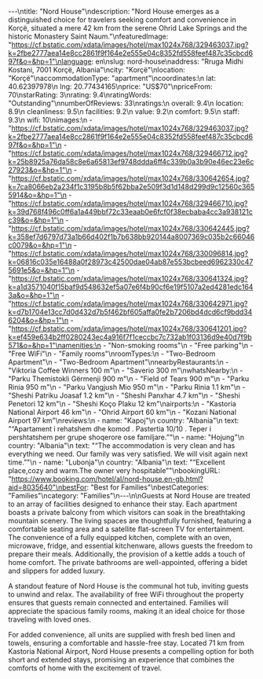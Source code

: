 ---\ntitle: "Nord House"\ndescription: "Nord House emerges as a distinguished choice for travelers seeking comfort and convenience in Korçë, situated a mere 42 km from the serene Ohrid Lake Springs and the historic Monastery Saint Naum."\nfeaturedImage: "https://cf.bstatic.com/xdata/images/hotel/max1024x768/329463037.jpg?k=2fbe2777aea14e8cc2861f9f164e2e555e04c8352fd558feef487c35cbcd697f&o=&hp=1"\nlanguage: en\nslug: nord-house\naddress: "Rruga Midhi Kostani, 7001 Korçë, Albania"\ncity: "Korçë"\nlocation: "Korçë"\naccommodationType: "apartment"\ncoordinates:\n  lat: 40.62397978\n  lng: 20.77434165\nprice: "US$70"\npriceFrom: 70\nstarRating: 3\nrating: 9.4\nratingWords: "Outstanding"\nnumberOfReviews: 33\nratings:\n  overall: 9.4\n  location: 8.9\n  cleanliness: 9.5\n  facilities: 9.2\n  value: 9.2\n  comfort: 9.5\n  staff: 9.3\n  wifi: 10\nimages:\n  - "https://cf.bstatic.com/xdata/images/hotel/max1024x768/329463037.jpg?k=2fbe2777aea14e8cc2861f9f164e2e555e04c8352fd558feef487c35cbcd697f&o=&hp=1"\n  - "https://cf.bstatic.com/xdata/images/hotel/max1024x768/329466712.jpg?k=25b8925a76da58c8e6a65813ef9748ddda6ff4c339b0a3b90e46ec23e6c27923&o=&hp=1"\n  - "https://cf.bstatic.com/xdata/images/hotel/max1024x768/330642654.jpg?k=7ca8066eb2a234f1c3195b8b5f62bba2e509f3d1d148d299d9c12560c3655914&o=&hp=1"\n  - "https://cf.bstatic.com/xdata/images/hotel/max1024x768/329466710.jpg?k=39d768f496c0ff6a1a449bbf72c33eaab0e6fcf0f38ecbaba4cc3a938121cc39&o=&hp=1"\n  - "https://cf.bstatic.com/xdata/images/hotel/max1024x768/330642445.jpg?k=358ef7d6797d73a1b66d402f1b7b638bb920144a8007369c035b2c66046c0079&o=&hp=1"\n  - "https://cf.bstatic.com/xdata/images/hotel/max1024x768/330096814.jpg?k=06816c035e16488a0f28973c42500dae04ab87e553bcbeed6962330c475691e5&o=&hp=1"\n  - "https://cf.bstatic.com/xdata/images/hotel/max1024x768/330641324.jpg?k=a1d3571040f15baf9d548632ef5a07e6f4b90cf6e19f5107a2ed4281edc1643a&o=&hp=1"\n  - "https://cf.bstatic.com/xdata/images/hotel/max1024x768/330642971.jpg?k=d7b1704e13cc7d0d432d7b5f462bf605affa0fe2b7206bd4dcd6cf9bdd346204&o=&hp=1"\n  - "https://cf.bstatic.com/xdata/images/hotel/max1024x768/330641201.jpg?k=ef459e634b2ff0280243ec4a916f7f1ceccbc7c732ab1f03136d9e40d7f9b571&o=&hp=1"\namenities:\n  - "Non-smoking rooms"\n  - "Free parking"\n  - "Free WiFi"\n  - "Family rooms"\nroomTypes:\n  - "Two-Bedroom Apartment"\n  - "Two-Bedroom Apartment"\nnearbyRestaurants:\n  - "Viktoria Coffee Winners 100 m"\n  - "Saverio 300 m"\nwhatsNearby:\n  - "Parku Themistokli Gërmenji 900 m"\n  - "Field of Tears 900 m"\n  - "Parku Rinia 950 m"\n  - "Parku Vangjush Mio 950 m"\n  - "Parku Rinia 1.1 km"\n  - "Sheshi Patriku Joasaf 1.2 km"\n  - "Sheshi Panxhar 4.7 km"\n  - "Sheshi Penetori 12 km"\n  - "Sheshi Koço Plaku 12 km"\nairports:\n  - "Kastoria National Airport 46 km"\n  - "Ohrid Airport 60 km"\n  - "Kozani National Airport 97 km"\nreviews:\n  - name: "Kapoj"\n    country: "Albania"\n    text: "“Apartament i rehatshem dhe komod . Pastertia 10/10 . Teper i pershtatshem per grupe shoqerore ose familjare.”"\n  - name: "Hojung"\n    country: "Albania"\n    text: "“The accommodation is very clean and has everything we need. Our family was very satisfied. We will visit again next time.”"\n  - name: "Lubonja"\n    country: "Albania"\n    text: "“Excellent place,cozy and warm.The owner very hospitable”"\nbookingURL: "https://www.booking.com/hotel/al/nord-house.en-gb.html?aid=8035640"\nbestFor: "Best for Families"\nbestCategories: "Families"\ncategory: "Families"\n---\n\nGuests at Nord House are treated to an array of facilities designed to enhance their stay. Each apartment boasts a private balcony from which visitors can soak in the breathtaking mountain scenery. The living spaces are thoughtfully furnished, featuring a comfortable seating area and a satellite flat-screen TV for entertainment. The convenience of a fully equipped kitchen, complete with an oven, microwave, fridge, and essential kitchenware, allows guests the freedom to prepare their meals. Additionally, the provision of a kettle adds a touch of home comfort. The private bathrooms are well-appointed, offering a bidet and slippers for added luxury.

A standout feature of Nord House is the communal hot tub, inviting guests to unwind and relax. The availability of free WiFi throughout the property ensures that guests remain connected and entertained. Families will appreciate the spacious family rooms, making it an ideal choice for those traveling with loved ones.

For added convenience, all units are supplied with fresh bed linen and towels, ensuring a comfortable and hassle-free stay. Located 71 km from Kastoria National Airport, Nord House presents a compelling option for both short and extended stays, promising an experience that combines the comforts of home with the excitement of travel.